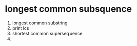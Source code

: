 # longest common subsquence 

1. longest common substring 
2. print lcs
3. shortest common supersequence
4. 